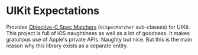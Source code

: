 # UIKit Expectations

Provides [Objective-C Spec Matchers](https://github.com/royratcliffe/OCExpectations) (`OCSpecMatcher` sub-classes) for UIKit. This project is full of iOS naughtiness as well as a lot of goodness. It makes gratuitous use of Apple's private APIs. Naughty but nice. But this is the main reason why this library exists as a separate entity.

